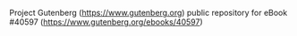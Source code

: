 Project Gutenberg (https://www.gutenberg.org) public repository for eBook #40597 (https://www.gutenberg.org/ebooks/40597)
